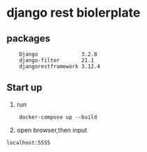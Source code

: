 # django rest biolerplate

## packages

```
    Django              3.2.8
    django-filter       21.1
    djangorestframework 3.12.4
```

## Start up
1. run
```
    docker-compose up --build
```

2. open browser,then input
```
localhost:5555
```
